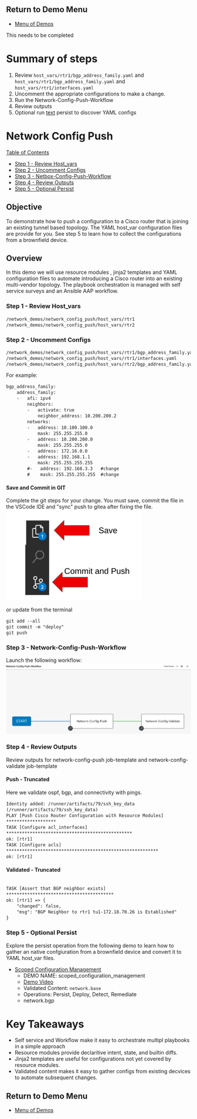 ## Return to Demo Menu
 - [Menu of Demos](../README.md)

This needs to be completed
# Summary of steps
1. Review `host_vars/rtr1/bgp_address_family.yaml` and  `host_vars/rtr1/bgp_address_family.yaml` and `host_vars/rtr1/interfaces.yaml`
2. Uncomment the appropriate configurations to make a change.
3. Run the Network-Config-Push-Workflow
4. Review outputs
5. Optional run [text](../scoped_configuration_management) persist to discover YAML configs

# Network Config Push

[Table of Contents](#table-of-contents)
- [Step 1 - Review Host_vars](#step-1-review-host_vars)
- [Step 2 - Uncomment Configs](#step-3-uncomment-configs)
- [Step 3 - Netbox-Config-Push-Workflow](#step-1-network-config-push-workflow)
- [Step 4 - Review Outputs](#step-4-review-outputs)
- [Step 5 - Optional Persist](#step-5-optional-persist)


## Objective
To demonstrate how to push a configuration to a Cisco router that is joining an existing tunnel based topology. The YAML host_var configuration files are provide for you. See step 5 to learn how to collect the configurations from a brownfield device.

## Overview
In this demo we will use resource modules , jinja2 templates and YAML configuration files to automate introducing a Cisco router into an existing multi-vendor topology. The playbook orchestration is managed with self service surveys and an Ansible AAP workflow.

### Step 1 - Review Host_vars
~~~
/network_demos/network_config_push/host_vars/rtr1
/network_demos/network_config_push/host_vars/rtr2
~~~

### Step 2 - Uncomment Configs
~~~
/network_demos/network_config_push/host_vars/rtr1/bgp_address_family.yaml
/network_demos/network_config_push/host_vars/rtr1/interfaces.yaml
/network_demos/network_config_push/host_vars/rtr2/bgp_address_family.yaml
~~~
For example:
~~~
bgp_address_family:
    address_family:
    -   afi: ipv4
        neighbors:
        -   activate: true
            neighbor_address: 10.200.200.2
        networks:
        -   address: 10.100.100.0
            mask: 255.255.255.0
        -   address: 10.200.200.0
            mask: 255.255.255.0
        -   address: 172.16.0.0
        -   address: 192.168.1.1
            mask: 255.255.255.255
        #-   address: 192.168.3.3   #change
        #    mask: 255.255.255.255  #change
~~~

#### Save and Commit in GIT
Complete the git steps for your change. You must save, commit the file in the VSCode IDE and "sync" push to gitea after fixing the file.
![Save](../images/save_commit.png)

or update from the terminal
~~~
git add --all
git commit -m "deploy"
git push
~~~

### Step 3 - Network-Config-Push-Workflow
Launch the following workflow:
![workflow](../images/pushworkflow.png)

### Step 4 - Review Outputs
Review outputs for network-config-push job-template and network-config-validate job-template

#### Push - Truncated
Here we validate ospf, bgp, and connectivity with pings.
~~~
Identity added: /runner/artifacts/79/ssh_key_data (/runner/artifacts/79/ssh_key_data)
PLAY [Push Cisco Router Configuration with Resource Modules] *******************
TASK [Configure acl_interfaces] ************************************************
ok: [rtr1]
TASK [Configure acls] **********************************************************
ok: [rtr1]

~~~

#### Validated - Truncated
~~~

TASK [Assert that BGP neighbor exists] *****************************************
ok: [rtr1] => {
    "changed": false,
    "msg": "BGP Neighbor to rtr1 tu1-172.18.70.26 is Established"
}
~~~
### Step 5 - Optional Persist
Explore the persist operation from the following demo to learn how to gather an native confgiuration from a brownfield device and convert it to YAML host_var files.

- [Scoped Configuration Management](scoped_configuration_management/README.md)
   * DEMO NAME: scoped_configuration_management
   * [Demo Video](https://youtu.be/1z7NuObWhPE?si=vqB1QCBrMmY2cpor)
   * Validated Content: `network.base` 
   * Operations: Persist, Deploy, Detect, Remediate
   * network.bgp

# Key Takeaways
* Self service and Workflow make it easy to orchestrate multipl playbooks in a simple approach
* Resource modules provide declaritive intent, state, and builtin diffs. 
* Jinja2 templates are useful for configurations not yet covered by resource modules.
* Validated content makes it easy to gather configs from existing decvices to automate subsequent changes.
## Return to Demo Menu
 - [Menu of Demos](../README.md)